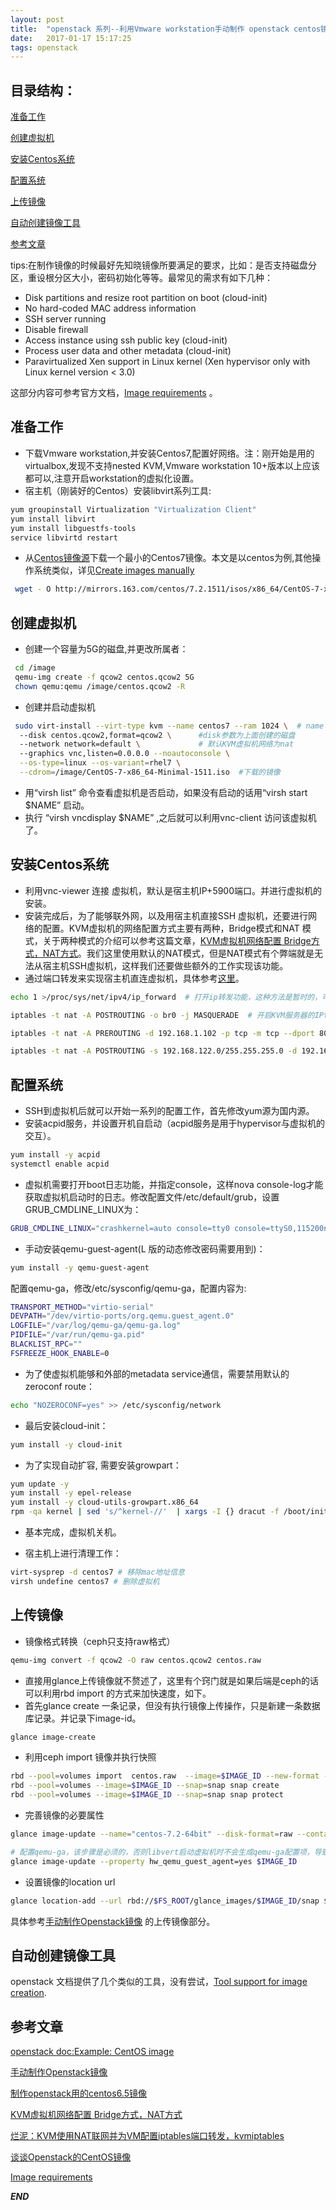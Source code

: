 ```yaml
---
layout: post
title:  "openstack 系列--利用Vmware workstation手动制作 openstack centos镜像简记"
date:   2017-01-17 15:17:25
tags: openstack
---
```


## 目录结构：

[准备工作 ](#A)

[创建虚拟机](#B)

[安装Centos系统](#C)

[配置系统](#D)

[上传镜像](#E)

[自动创建镜像工具](#F)

[参考文章](#G)


tips:在制作镜像的时候最好先知晓镜像所要满足的要求，比如：是否支持磁盘分区，重设根分区大小，密码初始化等等。最常见的需求有如下几种：

- Disk partitions and resize root partition on boot (cloud-init)
- No hard-coded MAC address information
- SSH server running
- Disable firewall
- Access instance using ssh public key (cloud-init)
- Process user data and other metadata (cloud-init)
- Paravirtualized Xen support in Linux kernel (Xen hypervisor only with Linux kernel version < 3.0)

这部分内容可参考官方文档，[Image requirements](http://docs.openstack.org/image-guide/openstack-images.html) 。


<a name="A"></a>

## 准备工作

- 下载Vmware workstation,并安装Centos7,配置好网络。注：刚开始是用的virtualbox,发现不支持nested KVM,Vmware workstation 10+版本以上应该都可以,注意开启workstation的虚拟化设置。
- 宿主机（刚装好的Centos）安装libvirt系列工具:

```bash
yum groupinstall Virtualization "Virtualization Client" 
yum install libvirt
yum install libguestfs-tools
service libvirtd restart 
```

- 从[Centos镜像源](https://www.centos.org/download/mirrors/)下载一个最小的Centos7镜像。本文是以centos为例,其他操作系统类似，详见[Create images manually](http://docs.openstack.org/image-guide/create-images-manually.html#)

```bash
 wget - O http://mirrors.163.com/centos/7.2.1511/isos/x86_64/CentOS-7-x86_64-Minimal-1511.iso
```

<a name="B"></a>

## 创建虚拟机

- 创建一个容量为5G的磁盘,并更改所属者：
```bash
 cd /image
 qemu-img create -f qcow2 centos.qcow2 5G
 chown qemu:qemu /image/centos.qcow2 -R
```

- 创建并启动虚拟机
```bash
 sudo virt-install --virt-type kvm --name centos7 --ram 1024 \  # name 是自己取得
  --disk centos.qcow2,format=qcow2 \      #disk参数为上面创建的磁盘
  --network network=default \             # 默认KVM虚拟机网络为nat
  --graphics vnc,listen=0.0.0.0 --noautoconsole \
  --os-type=linux --os-variant=rhel7 \
  --cdrom=/image/CentOS-7-x86_64-Minimal-1511.iso  #下载的镜像
```

- 用“virsh list” 命令查看虚拟机是否启动，如果没有启动的话用“virsh start $NAME” 启动。
- 执行 “virsh vncdisplay $NAME” ,之后就可以利用vnc-client 访问该虚拟机了。

<a name="C"></a>

## 安装Centos系统

- 利用vnc-viewer 连接 虚拟机，默认是宿主机IP+5900端口。并进行虚拟机的安装。
- 安装完成后，为了能够联外网，以及用宿主机直接SSH 虚拟机，还要进行网络的配置。KVM虚拟机的网络配置方式主要有两种，Bridge模式和NAT 模式，关于两种模式的介绍可以参考这篇文章，[KVM虚拟机网络配置 Bridge方式，NAT方式](http://blog.csdn.net/hzhsan/article/details/44098537/)。我们这里使用默认的NAT模式，但是NAT模式有个弊端就是无法从宿主机SSH虚拟机，这样我们还要做些额外的工作实现该功能。
- 通过端口转发来实现宿主机直连虚拟机，具体参考[这里](http://www.bkjia.com/Linuxjc/877147.html#top)。

```bash
echo 1 >/proc/sys/net/ipv4/ip_forward  # 打开ip转发功能，这种方法是暂时的，可以直接修改/etc/sysctl.conf 文件，增加net.ipv4.ip_forward = 1 达到永久效果，文件修该完毕后，要使用sysctl –p使其生效

iptables -t nat -A POSTROUTING -o br0 -j MASQUERADE  # 开启KVM服务器的IPtables的转发功能

iptables -t nat -A PREROUTING -d 192.168.1.102 -p tcp -m tcp --dport 8022 -j DNAT --to-destination 192.168.122.173:22

iptables -t nat -A POSTROUTING -s 192.168.122.0/255.255.255.0 -d 192.168.122.173 -p tcp -m tcp --dport 22 -j SNAT --to-source 192.168.122.1
```


<a name="D"></a>

## 配置系统

- SSH到虚拟机后就可以开始一系列的配置工作，首先修改yum源为国内源。
- 安装acpid服务，并设置开机自启动（acpid服务是用于hypervisor与虚拟机的交互）。
```bash
yum install -y acpid
systemctl enable acpid
```

- 虚拟机需要打开boot日志功能，并指定console，这样nova console-log才能获取虚拟机启动时的日志。修改配置文件/etc/default/grub，设置GRUB_CMDLINE_LINUX为：
```bash
GRUB_CMDLINE_LINUX="crashkernel=auto console=tty0 console=ttyS0,115200n8"
```
- 手动安装qemu-guest-agent(L 版的动态修改密码需要用到)：

```bash
yum install -y qemu-guest-agent
```

配置qemu-ga，修改/etc/sysconfig/qemu-ga，配置内容为:

```bash
TRANSPORT_METHOD="virtio-serial"
DEVPATH="/dev/virtio-ports/org.qemu.guest_agent.0"
LOGFILE="/var/log/qemu-ga/qemu-ga.log"
PIDFILE="/var/run/qemu-ga.pid"
BLACKLIST_RPC=""
FSFREEZE_HOOK_ENABLE=0
```

- 为了使虚拟机能够和外部的metadata service通信，需要禁用默认的zeroconf route：
```bash
echo "NOZEROCONF=yes" >> /etc/sysconfig/network
```

- 最后安装cloud-init：

```bash
yum install -y cloud-init
```

- 为了实现自动扩容, 需要安装growpart：

```bash
yum update -y
yum install -y epel-release
yum install -y cloud-utils-growpart.x86_64
rpm -qa kernel | sed 's/^kernel-//'  | xargs -I {} dracut -f /boot/initramfs-{}.img {}
```

- 基本完成，虚拟机关机。

- 宿主机上进行清理工作：

```bash
virt-sysprep -d centos7 # 移除mac地址信息
virsh undefine centos7 # 删除虚拟机
```

<a name="E"></a>

## 上传镜像

- 镜像格式转换（ceph只支持raw格式）

```bash
qemu-img convert -f qcow2 -O raw centos.qcow2 centos.raw
```

- 直接用glance上传镜像就不赘述了，这里有个窍门就是如果后端是ceph的话可以利用rbd import 的方式来加快速度，如下。 
- 首先glance create 一条记录，但没有执行镜像上传操作，只是新建一条数据库记录。并记录下image-id。

```bash
glance image-create
```
- 利用ceph import 镜像并执行快照

```bash
rbd --pool=volumes import  centos.raw  --image=$IMAGE_ID --new-format --order 24
rbd --pool=volumes --image=$IMAGE_ID --snap=snap snap create
rbd --pool=volumes --image=$IMAGE_ID --snap=snap snap protect
```

- 完善镜像的必要属性

```bash
glance image-update --name="centos-7.2-64bit" --disk-format=raw --container-format=bare $IMAGE_ID

# 配置qemu-ga，该步骤是必须的，否则libvert启动虚拟机时不会生成qemu-ga配置项，导致虚拟机内部的qemu-ga由于找不到对应的虚拟串行字符设备而启动失败，提示找不到channel
glance image-update --property hw_qemu_guest_agent=yes $IMAGE_ID
```

- 设置镜像的location url
```bash
glance location-add --url rbd://$FS_ROOT/glance_images/$IMAGE_ID/snap $IMAGE_ID#这里的$FS_ROOT 可以通过查看ceph -s 中的cluster.
```


具体参考[手动制作Openstack镜像](http://int32bit.me/2016/05/28/%E6%89%8B%E5%8A%A8%E5%88%B6%E4%BD%9COpenstack%E9%95%9C%E5%83%8F/) 的上传镜像部分。


<a name="F"></a>
## 自动创建镜像工具

openstack 文档提供了几个类似的工具，没有尝试，[Tool support for image creation](http://docs.openstack.org/image-guide/create-images-automatically.html).


<a name="G"></a>

## 参考文章

[openstack doc:Example: CentOS image](http://docs.openstack.org/image-guide/centos-image.html)

[手动制作Openstack镜像](http://int32bit.me/2016/05/28/%E6%89%8B%E5%8A%A8%E5%88%B6%E4%BD%9COpenstack%E9%95%9C%E5%83%8F/)

[制作openstack用的centos6.5镜像](http://yanheven.github.io/centos65-image-create)

[KVM虚拟机网络配置 Bridge方式，NAT方式](http://blog.csdn.net/hzhsan/article/details/44098537/)

[烂泥：KVM使用NAT联网并为VM配置iptables端口转发，kvmiptables](http://www.bkjia.com/Linuxjc/877147.html#top)

[谈谈Openstack的CentOS镜像](http://www.chenshake.com/about-openstack-centos-mirror/)

[Image requirements](http://docs.openstack.org/image-guide/openstack-images.html)

***END***
